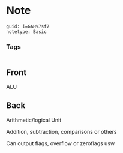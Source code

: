 # Note
```
guid: i=GAH%7sf7
notetype: Basic
```

### Tags
```
```

## Front
ALU

## Back
Arithmetic/logical Unit

Addition, subtraction, comparisons or others

Can output flags, overflow or zeroflags usw
